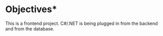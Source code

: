 # Objectives*
This is a frontend project. C#/.NET is being plugged in from the backend and from the database.